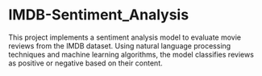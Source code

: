 # IMDB-Sentiment_Analysis
This project implements a sentiment analysis model to evaluate movie reviews from the IMDB dataset. Using natural language processing techniques and machine learning algorithms, the model classifies reviews as positive or negative based on their content.

